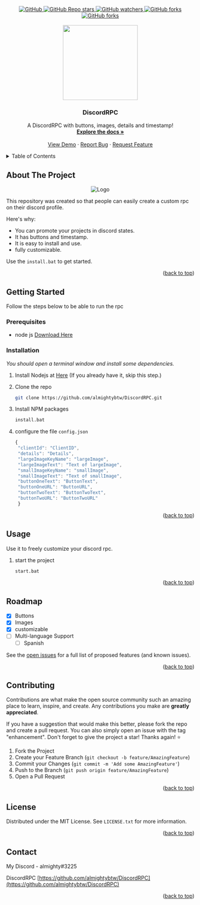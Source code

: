 <a name="readme-top"></a>
<!-- BADGES -->
<div id="badges" align="center">
<a href="" target="blank">
<img alt="GitHub" src="https://img.shields.io/github/license/almightybtw/DiscordRPC?color=green&style=flat-square">
<img alt="GitHub Repo stars" src="https://img.shields.io/github/stars/almightybtw/DiscordRPC?color=green&style=flat-square">
<img alt="GitHub watchers" src="https://img.shields.io/github/watchers/almightybtw/DiscordRPC?color=green&style=flat-square">
<img alt="GitHub forks" src="https://img.shields.io/github/forks/almightybtw/DiscordRPC?color=green&style=flat-square">
<img alt="GitHub forks" src="https://img.shields.io/badge/Author-shownobtw-sucess?color=9cf&style=flat-square">


</a>
</div>


<!-- PROJECT LOGO -->
<br />
<div align="center">
  <img src="https://media.giphy.com/media/oOiwRjguRGkjbNQvNv/giphy.gif" width="200" />
  <h3 align="center"> DiscordRPC </h3>

  <p align="center">
    A DiscordRPC with buttons, images, details and timestamp!
    <br />
    <a href="https://github.com/almightybtw/DiscordRPC"><strong>Explore the docs »</strong></a>
    <br />
    <br />
    <a href="https://github.com/almightybtw/DiscordRPC">View Demo</a>
    ·
    <a href="https://github.com/almightybtw/DiscordRPC/issues">Report Bug</a>
    ·
    <a href="https://github.com/almightybtw/DiscordRPC/issues">Request Feature</a>
  </p>
</div>

<!-- TABLE OF CONTENTS -->
<details>
  <summary>Table of Contents</summary>
  <ol>
    <li>
      <a href="#about-the-project">About The Project</a>
    </li>
    <li>
      <a href="#getting-started">Getting Started</a>
      <ul>
        <li><a href="#prerequisites">Prerequisites</a></li>
        <li><a href="#installation">Installation</a></li>
      </ul>
    </li>
    <li><a href="#usage">Usage</a></li>
    <li><a href="#roadmap">Roadmap</a></li>
    <li><a href="#contributing">Contributing</a></li>
    <li><a href="#license">License</a></li>
    <li><a href="#contact">Contact</a></li>
    <li><a href="#acknowledgments">Acknowledgments</a></li>
  </ol>
</details>

<!-- ABOUT THE PROJECT -->
## About The Project
<div align="center">
<img src="https://cdn.discordapp.com/attachments/1026466019843260496/1051212642565505145/image.png" alt="Logo">
</div>
  
This repository was created so that people can easily create a custom rpc on their discord profile.

Here's why:
* You can promote your projects in discord states.
* It has buttons and timestamp.
* It is easy to install and use.
* fully customizable.

Use the `install.bat` to get started.

<p align="right">(<a href="#readme-top">back to top</a>)</p>

<!-- GETTING STARTED -->
## Getting Started

Follow the steps below to be able to run the rpc

### Prerequisites

* node js
    <a href="https://nodejs.org/es/download/">Download Here</a>
    
    
### Installation

_You should open a terminal window and install some dependencies._

1. Install Nodejs at [Here](https://nodejs.org/es/download/) (If you already have it, skip this step.)
2. Clone the repo

   ```sh
   git clone https://github.com/almightybtw/DiscordRPC.git
   ```
3. Install NPM packages

   ```sh
   install.bat
   ```
4. configure the file `config.json`

   ```js
   {
    "clientId": "ClientID",
    "details": "Details",
    "largeImageKeyName": "largeImage",
    "largeImageText": "Text of largeImage",
    "smallImageKeyName": "smallImage",
    "smallImageText": "Text of smallImage",
    "buttonOneText": "ButtonText",
    "buttonOneURL": "ButtonURL",
    "buttonTwoText": "ButtonTwoText",
    "buttonTwoURL": "ButtonTwoURL"
    }
   ```

<p align="right">(<a href="#readme-top">back to top</a>)</p>


<!-- USAGE -->
## Usage

Use it to freely customize your discord rpc.

1. start the project

   ```sh
   start.bat
   ```

<p align="right">(<a href="#readme-top">back to top</a>)</p>


<!-- ROADMAP -->
## Roadmap

- [x] Buttons
- [x] Images
- [x] customizable
- [ ] Multi-language Support
    - [ ] Spanish

See the [open issues](https://github.com/almightybtw/DiscordRPC/issues) for a full list of proposed features (and known issues).

<p align="right">(<a href="#readme-top">back to top</a>)</p>



<!-- CONTRIBUTING -->
## Contributing

Contributions are what make the open source community such an amazing place to learn, inspire, and create. Any contributions you make are **greatly appreciated**.

If you have a suggestion that would make this better, please fork the repo and create a pull request. You can also simply open an issue with the tag "enhancement".
Don't forget to give the project a star! Thanks again! ⭐

1. Fork the Project
2. Create your Feature Branch (`git checkout -b feature/AmazingFeature`)
3. Commit your Changes (`git commit -m 'Add some AmazingFeature'`)
4. Push to the Branch (`git push origin feature/AmazingFeature`)
5. Open a Pull Request

<p align="right">(<a href="#readme-top">back to top</a>)</p>



<!-- LICENSE -->
## License

Distributed under the MIT License. See `LICENSE.txt` for more information.

<p align="right">(<a href="#readme-top">back to top</a>)</p>



<!-- CONTACT -->
## Contact

My Discord - almighty#3225

DiscordRPC [https://github.com/almightybtw/DiscordRPC](https://github.com/almightybtw/DiscordRPC)

<p align="right">(<a href="#readme-top">back to top</a>)</p>







